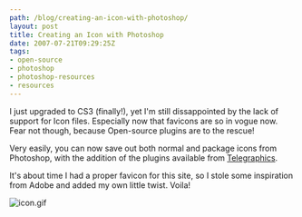 ```yaml
---
path: /blog/creating-an-icon-with-photoshop/
layout: post
title: Creating an Icon with Photoshop
date: 2007-07-21T09:29:25Z
tags:
- open-source
- photoshop
- photoshop-resources
- resources
---
```


I just upgraded to CS3 (finally!), yet I'm still dissappointed by the lack of support for Icon files. Especially now that favicons are so in vogue now. Fear not though, because Open-source plugins are to the rescue!

Very easily, you can now save out both normal and package icons from Photoshop, with the addition of the plugins available from [Telegraphics](http://www.telegraphics.com.au/sw/ "Open link in a new window").

It's about time I had a proper favicon for this site, so I stole some inspiration from Adobe and added my own little twist. Voila!

![icon.gif](http://uploads.psyked.co.uk/2007/07/icon.gif)